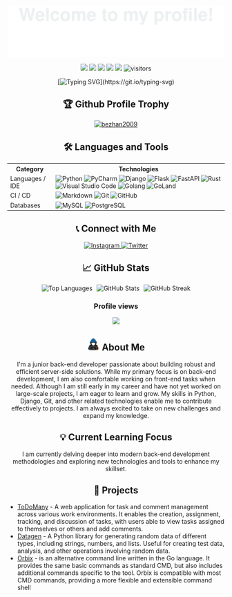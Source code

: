 ![](assets/Top_up.svg)

<p align="center">
    <a href="https://github.com/bezhan2009/bezhan2009"><img src="https://img.shields.io/badge/status-updating-brightgreen.svg"></a>
    <a href="https://github.com/python/cpython"><img src="https://img.shields.io/badge/Python-3.12-FF1493.svg"></a>
    <a href="https://go.dev/"><img src="https://img.shields.io/badge/Go-1.22-00ADD8.svg"></a>
    <a href="https://www.rust-lang.org/"><img src="https://img.shields.io/badge/Rust-1.76.0-DEA584.svg"></a>
    <a href="https://github.com/bezhan2009/bezhan2009/graphs/contributors"><img src="https://img.shields.io/github/contributors/bezhan2009/bezhan2009?color=blue"></a>
    <img src="https://visitor-badge.laobi.icu/badge?page_id=bezhan2009.bezhan2009" alt="visitors"/>
</p>


<div align="center">
    
[![Typing SVG](https://readme-typing-svg.herokuapp.com?color=%2336BCF7&center=true&vCenter=true&width=600&lines=Hi+there+👋,+I+am+Bejan+Karimov;Over+3+years+of+programming+experience;Always+learning+new+things+;Junior+Backend+Developer;Diving+deeper+into+programming+everyday!)](https://git.io/typing-svg)

</div>

<h2 align="center">🏆 Github Profile Trophy</h2>
<p align="center"> 
    <a href="https://github.com/ryo-ma/github-profile-trophy">
        <img src="https://github-profile-trophy.vercel.app/?username=bezhan2009&theme=darkhub&no-frame=true&margin-w=15&margin-h=15&column=7" alt="bezhan2009" />
    </a>
</p>

<h2 align="center">🛠️ Languages and Tools</h2>

<table align="center">
  <tr>
    <th>Category</th>
    <th>Technologies</th>
  </tr>
  <tr>
    <td>Languages / IDE</td>
    <td>
      <img src="https://img.shields.io/badge/-Python-3776AB?style=flat&logo=Python&logoColor=white" alt="Python" />
      <img src="https://img.shields.io/badge/-PyCharm-3776AB?style=flat&logo=PyCharm&logoColor=white" alt="PyCharm" />
      <img src="https://img.shields.io/badge/-Django-092E20?style=flat&logo=Django&logoColor=white" alt="Django" />
      <img src="https://img.shields.io/badge/-Flask-000000?style=flat&logo=Flask&logoColor=white" alt="Flask" />
      <img src="https://img.shields.io/badge/-FastAPI-009688?style=flat&logo=FastAPI&logoColor=white" alt="FastAPI" />
      <img src="https://img.shields.io/badge/-Rust-000000?style=flat&logo=Rust&logoColor=white" alt="Rust" />
      <img src="https://img.shields.io/badge/-Visual%20Studio%20Code-007ACC?style=flat&logo=visual-studio-code&logoColor=white" alt="Visual Studio Code" /> 
      <img src="https://img.shields.io/badge/-Go-00ADD8?style=flat&logo=go&logoColor=white" alt="Golang" />
      <img src="https://img.shields.io/badge/-GoLand-00ADD8?style=flat&logo=goland&logoColor=white" alt="GoLand" />
    </td>
  </tr>
  <tr>
    <td>CI / CD</td>
    <td>
      <img src="https://img.shields.io/badge/-Markdown-2088FF?style=flat&logo=Markdown&logoColor=white" alt="Markdown" />
      <img src="https://img.shields.io/badge/-Git-F05032?style=flat&logo=git&logoColor=white" alt="Git" />
      <img src="https://img.shields.io/badge/-GitHub-181717?style=flat&logo=github&logoColor=white" alt="GitHub" />
    </td>
  </tr>
  <tr>
    <td>Databases</td>
    <td>
      <img src="https://img.shields.io/badge/-MySQL-4479A1?style=flat&logo=MySQL&logoColor=white" alt="MySQL" />
      <img src="https://img.shields.io/badge/-PostgreSQL-336791?style=flat&logo=postgresql&logoColor=black" alt="PostgreSQL" />
    </td>
  </tr>
</table>

<h2 align="center">📞 Connect with Me</h2>

<p align="center">
  <a href="https://www.instagram.com/chupapy.munanuu/" target="_blank">
    <img src="https://img.icons8.com/color/48/000000/instagram-new.png" alt="Instagram" width="40" height="40"/>
  </a>
  <a href="https://twitter.com/BezanKarim90911" target="_blank">
    <img src="https://img.icons8.com/color/48/000000/twitter--v2.png" alt="Twitter" width="40" height="40"/>
  </a>
</p>

<h2 align="center">📈 GitHub Stats</h2>

<p align="center" style="display: flex; justify-content: center; gap: 10px;">    
  <img src="https://github-readme-stats.vercel.app/api/top-langs/?username=bezhan2009&hide=html&theme=dark&hide_border=true&bg_color=0D1117&title_color=ffffff&text_color=c9d1d9&icon_color=2f80ed" alt="Top Languages" style="max-width: 300px;" />
  <img src="https://github-readme-stats.vercel.app/api?username=bezhan2009&show_icons=true&locale=en&theme=chartreuse-dark&hide_border=true&bg_color=0D1117&title_color=ffffff&text_color=c9d1d9&icon_color=2f80ed" alt="GitHub Stats" style="max-width: 300px;" />
  <img src="https://github-readme-streak-stats.herokuapp.com/?user=bezhan2009&theme=chartreuse-dark&hide_border=true&background=0D1117&currStreakLabel=ffffff&sideLabels=ffffff&currStreakNum=2f80ed&sideNums=c9d1d9&dates=c9d1d9&ring=2f80ed&fire=2f80ed" alt="GitHub Streak" style="max-width: 300px;" />
</p>

<p align="center">
    <h3 align="center">Profile views</h3>
    <p align="center"><img src="https://profile-counter.glitch.me/bezhan2009/count.svg"></p>
</p>

<h2 align="center"><img src = "https://github.com/0xAbdulKhalid/0xAbdulKhalid/raw/main/assets/mdImages/about_me.gif" width = 29px> About Me</h2>

<p align="center">
  I'm a junior back-end developer passionate about building robust and efficient server-side solutions. While my primary focus is on back-end development, I am also comfortable working on front-end tasks when needed. Although I am still early in my career and have not yet worked on large-scale projects, I am eager to learn and grow. My skills in Python, Django, Git, and other related technologies enable me to contribute effectively to projects. I am always excited to take on new challenges and expand my knowledge.
</p>

<h2 align="center">💡 Current Learning Focus</h2>
<p align="center">
  I am currently delving deeper into modern back-end development methodologies and exploring new technologies and tools to enhance my skillset.
</p>

<h2 align="center">📝 Projects</h2>
<ul>
  <li><a href="https://github.com/bezhan2009/ToDoMany">ToDoMany</a> - A web application for task and comment management across various work environments. It enables the creation, assignment, tracking, and discussion of tasks, with users able to view tasks assigned to themselves or others and add comments.</li>
  <li><a href="https://github.com/bezhan2009/Datagen">Datagen</a> - A Python library for generating random data of different types, including strings, numbers, and lists. Useful for creating test data, analysis, and other operations involving random data.</li>
    <li><a href="https://github.com/bezhan2009/Orbix">Orbix</a> - is an alternative command line written in the Go language. It provides the same basic commands as standard CMD, but also includes additional commands specific to the tool. Orbix is compatible with most CMD commands, providing a more flexible and extensible command shell</li>
</ul>

